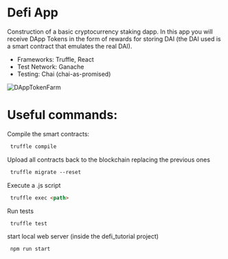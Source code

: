 # Defi App
 
Construction of a basic cryptocurrency staking dapp. In this app you will receive DApp Tokens in the form of rewards for storing DAI (the DAI used is a smart contract that emulates the real DAI). 

- Frameworks: Truffle, React
- Test Network: Ganache
- Testing: Chai (chai-as-promised)

![DAppTokenFarm](https://user-images.githubusercontent.com/36158606/106355646-b2bc5d80-62f9-11eb-8fb8-25cd9e240fdd.PNG)

# Useful commands:
Compile the smart contracts: 
```html
 truffle compile
```
Upload all contracts back to the blockchain replacing the previous ones
```html
 truffle migrate --reset
```
Execute a .js script
```html
 truffle exec <path>
```
Run tests
```html
 truffle test
```
start local web server (inside the defi_tutorial project)
```html
 npm run start
```
